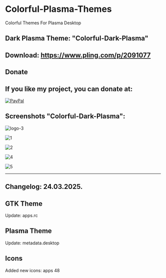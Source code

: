 # Colorful-Plasma-Themes
Colorful Themes For Plasma Desktop


Dark Plasma Theme: "Colorful-Dark-Plasma" 
----------------------------------------

Download: https://www.pling.com/p/2091077
-------------------------------------------



<html>
  <head>
    <meta charset="utf-8" />
  </head>
  <body>
    <h2>Donate</h2>
    <h2>If you like my project, you can donate at:</h2>
    <a href="https://www.paypal.com/paypalme/VesnaLazic">
    <img src="PayPal.png" alt="PayPal" />
    </a>
  </body>
</html>



Screenshots "Colorful-Dark-Plasma":
-----------------------------------

![logo-3](https://github.com/L4ki/Colorful-Plasma-Themes/assets/45247573/ee74b8c5-9932-493f-b438-6e30c3976ae3)

![1](https://github.com/L4ki/Colorful-Plasma-Themes/assets/45247573/13616e77-5f52-4978-9d49-396726e78539)

![2](https://github.com/L4ki/Colorful-Plasma-Themes/assets/45247573/c40e8300-7672-4251-aaf8-0839318d336b)

![4](https://github.com/L4ki/Colorful-Plasma-Themes/assets/45247573/f372939e-2518-4ecb-a276-4cad95ac5dc3)

![5](https://github.com/L4ki/Colorful-Plasma-Themes/assets/45247573/1cdf2c09-187b-422c-b865-b256b3164dbb)

________________________________________________________________________________

Changelog: 24.03.2025.
---------------------

GTK Theme
----------

Update: apps.rc

Plasma Theme
-------------

Update: metadata.desktop

Icons
-----

Added new icons: apps 48







